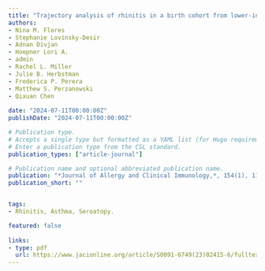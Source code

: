 ```yaml
---
title: "Trajectory analysis of rhinitis in a birth cohort from lower-income New York City neighborhoods"
authors:
- Nina M. Flores
- Stephanie Lovinsky-Desir
- Adnan Divjan
- Hoepner Lori A.
- admin
- Rachel L. Miller
- Julie B. Herbstman
- Frederica P. Perera
- Matthew S. Perzanowski
- Qixuan Chen
  
date: "2024-07-11T00:00:00Z"
publishDate: "2024-07-11T00:00:00Z"

# Publication type.
# Accepts a single type but formatted as a YAML list (for Hugo requirements).
# Enter a publication type from the CSL standard.
publication_types: ["article-journal"]

# Publication name and optional abbreviated publication name.
publication: "*Journal of Allergy and Clinical Immunology,*, 154(1), 111-119"
publication_short: ""


tags:
- Rhinitis, Asthma, Seroatopy.

featured: false
    
links:
- type: pdf
  url: https://www.jacionline.org/article/S0091-6749(23)02415-6/fulltext
---
```

